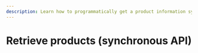```yaml
---
description: Learn how to programmatically get a product information synchronously.
---
```


# Retrieve products (synchronous API)

